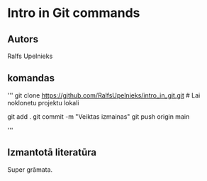 # Intro in Git commands
## Autors 
Ralfs Upelnieks

## komandas
'''
git clone https://github.com/RalfsUpelnieks/intro_in_git.git # Lai noklonetu projektu lokali

git add .
git commit -m "Veiktas izmainas"
git push origin main

'''

## Izmantotā literatūra
Super grāmata. 